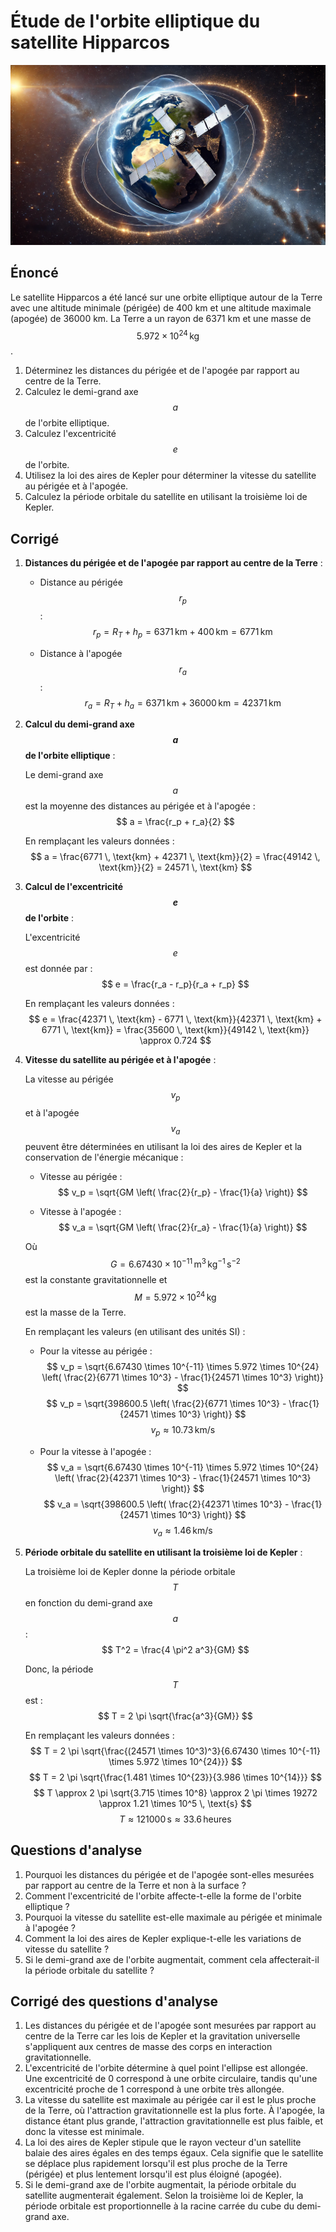 # Étude de l'orbite elliptique du satellite Hipparcos

![](images/hipparcos.webp)

## Énoncé

Le satellite Hipparcos a été lancé sur une orbite elliptique autour de la Terre avec une altitude minimale (périgée) de 400 km et une altitude maximale (apogée) de 36000 km. La Terre a un rayon de 6371 km et une masse de $$ 5.972 \times 10^{24} \, \text{kg} $$.

1. Déterminez les distances du périgée et de l'apogée par rapport au centre de la Terre.
2. Calculez le demi-grand axe $$ a $$ de l'orbite elliptique.
3. Calculez l'excentricité $$ e $$ de l'orbite.
4. Utilisez la loi des aires de Kepler pour déterminer la vitesse du satellite au périgée et à l'apogée.
5. Calculez la période orbitale du satellite en utilisant la troisième loi de Kepler.

## Corrigé

1. **Distances du périgée et de l'apogée par rapport au centre de la Terre** :

   - Distance au périgée $$ r_p $$ :
     $$
     r_p = R_T + h_p = 6371 \, \text{km} + 400 \, \text{km} = 6771 \, \text{km}
     $$

   - Distance à l'apogée $$ r_a $$ :
     $$
     r_a = R_T + h_a = 6371 \, \text{km} + 36000 \, \text{km} = 42371 \, \text{km}
     $$

2. **Calcul du demi-grand axe $$ a $$ de l'orbite elliptique** :

   Le demi-grand axe $$ a $$ est la moyenne des distances au périgée et à l'apogée :
   $$
   a = \frac{r_p + r_a}{2}
   $$

   En remplaçant les valeurs données :
   $$
   a = \frac{6771 \, \text{km} + 42371 \, \text{km}}{2} = \frac{49142 \, \text{km}}{2} = 24571 \, \text{km}
   $$

3. **Calcul de l'excentricité $$ e $$ de l'orbite** :

   L'excentricité $$ e $$ est donnée par :
   $$
   e = \frac{r_a - r_p}{r_a + r_p}
   $$

   En remplaçant les valeurs données :
   $$
   e = \frac{42371 \, \text{km} - 6771 \, \text{km}}{42371 \, \text{km} + 6771 \, \text{km}} = \frac{35600 \, \text{km}}{49142 \, \text{km}} \approx 0.724
   $$

4. **Vitesse du satellite au périgée et à l'apogée** :

   La vitesse au périgée $$ v_p $$ et à l'apogée $$ v_a $$ peuvent être déterminées en utilisant la loi des aires de Kepler et la conservation de l'énergie mécanique :

   - Vitesse au périgée :
     $$
     v_p = \sqrt{GM \left( \frac{2}{r_p} - \frac{1}{a} \right)}
     $$

   - Vitesse à l'apogée :
     $$
     v_a = \sqrt{GM \left( \frac{2}{r_a} - \frac{1}{a} \right)}
     $$

   Où $$ G = 6.67430 \times 10^{-11} \, \text{m}^3 \, \text{kg}^{-1} \, \text{s}^{-2} $$ est la constante gravitationnelle et $$ M = 5.972 \times 10^{24} \, \text{kg} $$ est la masse de la Terre.

   En remplaçant les valeurs (en utilisant des unités SI) :
   - Pour la vitesse au périgée :
     $$
     v_p = \sqrt{6.67430 \times 10^{-11} \times 5.972 \times 10^{24} \left( \frac{2}{6771 \times 10^3} - \frac{1}{24571 \times 10^3} \right)}
     $$
     $$
     v_p = \sqrt{398600.5 \left( \frac{2}{6771 \times 10^3} - \frac{1}{24571 \times 10^3} \right)}
     $$
     $$
     v_p \approx 10.73 \, \text{km/s}
     $$

   - Pour la vitesse à l'apogée :
     $$
     v_a = \sqrt{6.67430 \times 10^{-11} \times 5.972 \times 10^{24} \left( \frac{2}{42371 \times 10^3} - \frac{1}{24571 \times 10^3} \right)}
     $$
     $$
     v_a = \sqrt{398600.5 \left( \frac{2}{42371 \times 10^3} - \frac{1}{24571 \times 10^3} \right)}
     $$
     $$
     v_a \approx 1.46 \, \text{km/s}
     $$

5. **Période orbitale du satellite en utilisant la troisième loi de Kepler** :

   La troisième loi de Kepler donne la période orbitale $$ T $$ en fonction du demi-grand axe $$ a $$ :
   $$
   T^2 = \frac{4 \pi^2 a^3}{GM}
   $$

   Donc, la période $$ T $$ est :
   $$
   T = 2 \pi \sqrt{\frac{a^3}{GM}}
   $$

   En remplaçant les valeurs données :
   $$
   T = 2 \pi \sqrt{\frac{(24571 \times 10^3)^3}{6.67430 \times 10^{-11} \times 5.972 \times 10^{24}}}
   $$
   $$
   T = 2 \pi \sqrt{\frac{1.481 \times 10^{23}}{3.986 \times 10^{14}}}
   $$
   $$
   T \approx 2 \pi \sqrt{3.715 \times 10^8} \approx 2 \pi \times 19272 \approx 1.21 \times 10^5 \, \text{s}
   $$
   $$
   T \approx 121000 \, \text{s} \approx 33.6 \, \text{heures}
   $$

## Questions d'analyse

1. Pourquoi les distances du périgée et de l'apogée sont-elles mesurées par rapport au centre de la Terre et non à la surface ?
2. Comment l'excentricité de l'orbite affecte-t-elle la forme de l'orbite elliptique ?
3. Pourquoi la vitesse du satellite est-elle maximale au périgée et minimale à l'apogée ?
4. Comment la loi des aires de Kepler explique-t-elle les variations de vitesse du satellite ?
5. Si le demi-grand axe de l'orbite augmentait, comment cela affecterait-il la période orbitale du satellite ?

## Corrigé des questions d'analyse

1. Les distances du périgée et de l'apogée sont mesurées par rapport au centre de la Terre car les lois de Kepler et la gravitation universelle s'appliquent aux centres de masse des corps en interaction gravitationnelle.
2. L'excentricité de l'orbite détermine à quel point l'ellipse est allongée. Une excentricité de 0 correspond à une orbite circulaire, tandis qu'une excentricité proche de 1 correspond à une orbite très allongée.
3. La vitesse du satellite est maximale au périgée car il est le plus proche de la Terre, où l'attraction gravitationnelle est la plus forte. À l'apogée, la distance étant plus grande, l'attraction gravitationnelle est plus faible, et donc la vitesse est minimale.
4. La loi des aires de Kepler stipule que le rayon vecteur d'un satellite balaie des aires égales en des temps égaux. Cela signifie que le satellite se déplace plus rapidement lorsqu'il est plus proche de la Terre (périgée) et plus lentement lorsqu'il est plus éloigné (apogée).
5. Si le demi-grand axe de l'orbite augmentait, la période orbitale du satellite augmenterait également. Selon la troisième loi de Kepler, la période orbitale est proportionnelle à la racine carrée du cube du demi-grand axe.

